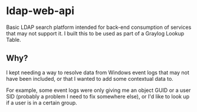 # ldap-web-api
Basic LDAP search platform intended for back-end consumption of services that may not support it. I built this to be used as part of a Graylog Lookup Table.

## Why?
I kept needing a way to resolve data from Windows event logs that may not have been included, or that I wanted to add some contextual data to.

For example, some event logs were only giving me an object GUID or a user SID (probably a problem I need to fix somewhere else), or I'd like to look up if a user is in a certain group.
